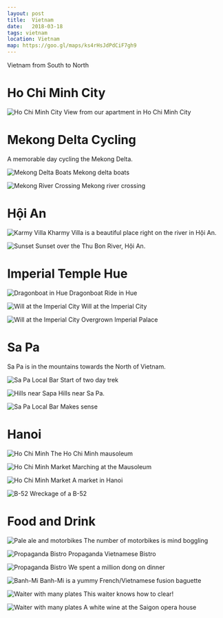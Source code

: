```yaml
---
layout: post
title:  Vietnam
date:   2018-03-18
tags: vietnam
location: Vietnam
map: https://goo.gl/maps/ks4rHsJdPdCiF7gh9
---
```


Vietnam from South to North

Ho Chi Minh City
================

![Ho Chi Minh City](/photos/vietnam/ho-chi-minh-city.jpg)
View from our apartment in Ho Chi Minh City

Mekong Delta Cycling
====================
A memorable day cycling the Mekong Delta.

![Mekong Delta Boats](/photos/vietnam/mekong1.jpg)
Mekong delta boats

![Mekong River Crossing](/photos/vietnam/mekong2.jpg)
Mekong river crossing

Hội An
======
![Karmy Villa](/photos/vietnam/kharmy1.jpg)
Kharmy Villa is a beautiful place right on the river in Hội An.

![Sunset](/photos/vietnam/hoi-an-sunset.jpg)
Sunset over the Thu Bon River, Hội An.

Imperial Temple Hue
===================
![Dragonboat in Hue](/photos/vietnam/hue-dragonboat.jpg)
Dragonboat Ride in Hue

![Will at the Imperial City](/photos/vietnam/will-imperial-city-hue.jpg)
Will at the Imperial City

![Will at the Imperial City](/photos/vietnam/hue.jpg)
Overgrown Imperial Palace

Sa Pa
=====
Sa Pa is in the mountains towards the North of Vietnam.

![Sa Pa Local Bar](/photos/vietnam/sapa-trek.jpg)
Start of two day trek

![Hills near Sapa](/photos/vietnam/sapa-hills.jpg)
Hills near Sa Pa.

![Sa Pa Local Bar](/photos/vietnam/sapa-local-bar.jpg)
Makes sense

Hanoi
=====

![Ho Chi Minh](/photos/vietnam/hanoi-ho-chi-minh-tomb.jpg)
The Ho Chi Minh mausoleum

![Ho Chi Minh Market](/photos/vietnam/hanoi-march.jpg)
Marching at the Mausoleum

![Ho Chi Minh Market](/photos/vietnam/hanoi-market.jpg)
A market in Hanoi

![B-52](/photos/vietnam/hanoi-b52.jpg)
Wreckage of a B-52

Food and Drink
==============

![Pale ale and motorbikes](/photos/vietnam/pale-ale.jpg)
The number of motorbikes is mind boggling

![Propaganda Bistro](/photos/vietnam/will-propaganda.jpg)
Propaganda Vietnamese Bistro

![Propaganda Bistro](/photos/vietnam/propaganda.jpg)
We spent a million dong on dinner

![Banh-Mi](/photos/vietnam/banh-mi.jpg)
Banh-Mi is a yummy French/Vietnamese fusion baguette

![Waiter with many plates](/photos/vietnam/plate-master.jpg)
This waiter knows how to clear!

![Waiter with many plates](/photos/vietnam/saigon-opera-house.jpg)
A white wine at the Saigon opera house

